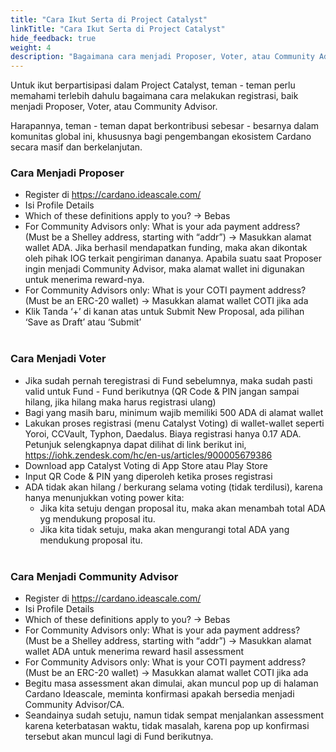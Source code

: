 ```yaml
---
title: "Cara Ikut Serta di Project Catalyst"
linkTitle: "Cara Ikut Serta di Project Catalyst"
hide_feedback: true
weight: 4
description: "Bagaimana cara menjadi Proposer, Voter, atau Community Advisor?" 
---
```


Untuk ikut berpartisipasi dalam Project Catalyst, teman - teman perlu memahami terlebih dahulu bagaimana cara melakukan registrasi, baik menjadi Proposer, Voter, atau Community Advisor. 

Harapannya, teman - teman dapat berkontribusi sebesar - besarnya dalam komunitas global ini, khususnya bagi pengembangan ekosistem Cardano secara masif dan berkelanjutan.

### **Cara Menjadi Proposer**
* Register di https://cardano.ideascale.com/
* Isi Profile Details
* Which of these definitions apply to you? → Bebas
* For Community Advisors only: What is your ada payment address? (Must be a Shelley address, starting with “addr”) → Masukkan alamat wallet ADA. Jika berhasil mendapatkan funding, maka akan dikontak oleh pihak IOG terkait pengiriman dananya. Apabila suatu saat Proposer ingin menjadi Community Advisor, maka alamat wallet ini digunakan untuk menerima reward-nya.
* For Community Advisors only: What is your COTI payment address? (Must be an ERC-20 wallet) → Masukkan alamat wallet COTI jika ada
* Klik Tanda ‘+’ di kanan atas untuk Submit New Proposal, ada pilihan ‘Save as Draft’ atau ‘Submit’
<br></br>

### **Cara Menjadi Voter**
* Jika sudah pernah teregistrasi di Fund sebelumnya, maka sudah pasti valid untuk Fund - Fund berikutnya (QR Code & PIN jangan sampai hilang, jika hilang maka harus registrasi ulang)
* Bagi yang masih baru, minimum wajib memiliki 500 ADA di alamat wallet
* Lakukan proses registrasi (menu Catalyst Voting) di wallet-wallet seperti Yoroi, CCVault, Typhon, Daedalus. Biaya registrasi hanya 0.17 ADA. Petunjuk selengkapnya dapat dilihat di link berikut ini, https://iohk.zendesk.com/hc/en-us/articles/900005679386
* Download app Catalyst Voting di App Store atau Play Store
* Input QR Code & PIN yang diperoleh ketika proses registrasi
* ADA tidak akan hilang / berkurang selama voting (tidak terdilusi), karena hanya menunjukkan voting power kita:
   * Jika kita setuju dengan proposal itu, maka akan menambah total ADA yg mendukung proposal itu.
   * Jika kita tidak setuju, maka akan mengurangi total ADA yang mendukung proposal itu.
<br></br>

### **Cara Menjadi Community Advisor**
* Register di https://cardano.ideascale.com/
* Isi Profile Details
* Which of these definitions apply to you? → Bebas
* For Community Advisors only: What is your ada payment address? (Must be a Shelley address, starting with “addr”) → Masukkan alamat wallet ADA untuk menerima reward hasil assessment
* For Community Advisors only: What is your COTI payment address? (Must be an ERC-20 wallet) → Masukkan alamat wallet COTI jika ada
* Begitu masa assessment akan dimulai, akan muncul pop up di halaman Cardano Ideascale, meminta konfirmasi apakah bersedia menjadi Community Advisor/CA.
* Seandainya sudah setuju, namun tidak sempat menjalankan assessment karena keterbatasan waktu, tidak masalah, karena pop up konfirmasi tersebut akan muncul lagi di Fund berikutnya.